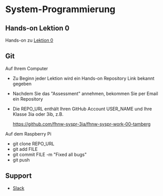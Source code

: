 # System-Programmierung
## Hands-on Lektion 0
Hands-on zu [Lektion 0](https://github.com/tamberg/fhnw-syspr/tree/master/00/REAME.md)

## Git
Auf Ihrem Computer

- Zu Beginn jeder Lektion wird ein Hands-on Repository Link bekannt gegeben
- Nachdem Sie das "Assessment" annehmen, bekommen Sie per Email ein Repository
- Die REPO_URL enthält Ihren GitHub Account USER_NAME und Ihre Klasse 3ia oder 3ib, z.B.

    https://github.com/fhnw-syspr-3ia/fhnw-syspr-work-00-tamberg
    
Auf dem Raspberry Pi

- git clone REPO_URL
- git add FILE
- git commit FILE -m "Fixed all bugs"
- git push

## Support
- [Slack](https://fhnw-syspr.slack.com/)
